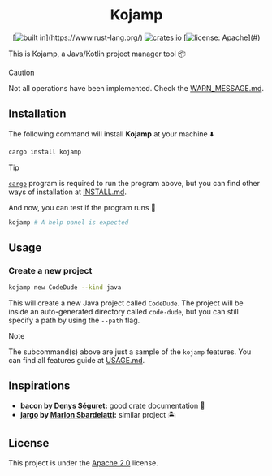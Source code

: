 <div align=center>

Kojamp
======

[![built in](https://img.shields.io/badge/built_in-rust-orange?)](https://www.rust-lang.org/)
[![crates io](https://img.shields.io/crates/v/kojamp.svg)](https://crates.io/crates/kojamp)
[![license: Apache](https://img.shields.io/badge/License-Apache_2.0-blue?)](#)

</div>

This is Kojamp, a Java/Kotlin project manager tool 📦

> [!CAUTION]
>
> Not all operations have been implemented. Check the
> [WARN_MESSAGE.md](https://github.com/nasccped/kojamp/blob/main/WARN_MESSAGE.md).

## Installation

The following command will install **Kojamp** at your machine ⬇️

```sh
cargo install kojamp
```

> [!TIP]
>
> [`cargo`](https://doc.rust-lang.org/cargo/getting-started/installation.html)
> program is required to run the program above, but you can find
> other ways of installation at
> [INSTALL.md](https://github.com/nasccped/kojamp/blob/main/INSTALL.md).

And now, you can test if the program runs 🔬

```sh
kojamp # A help panel is expected
```

## Usage

### Create a new project

```sh
kojamp new CodeDude --kind java
```

This will create a new Java project called `CodeDude`. The project
will be inside an auto-generated directory called `code-dude`, but
you can still specify a path by using the `--path` flag.

> [!NOTE]
>
> The subcommand(s) above are just a sample of the `kojamp` features.
> You can find all features guide at
> [USAGE.md](https://github.com/nasccped/kojamp/blob/main/USAGE.md).

## Inspirations

- **[bacon](https://github.com/Canop/bacon) by [Denys Séguret](https://github.com/Canop):**
  good crate documentation 🐷
- **[jargo](https://github.com/Marlon-Sbardelatti/jargo) by [Marlon Sbardelatti](https://github.com/Marlon-Sbardelatti):**
  similar project 🏝️

## License

This project is under the
[Apache 2.0](https://www.apache.org/licenses/LICENSE-2.0) license.
